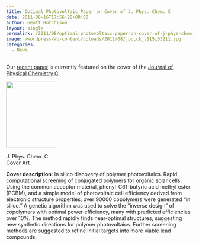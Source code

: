```yaml
---
title: Optimal Photovoltaic Paper on Cover of J. Phys. Chem. C
date: 2011-08-16T17:56:28+00:00
author: Geoff Hutchison
layout: single
permalink: /2011/08/optimal-photovoltaic-paper-on-cover-of-j-phys-chem-c/
image: /wordpress/wp-content/uploads/2011/08/jpccck_v115i03211.jpg
categories:
  - News
---
```

Our [recent paper](http://hutchison.chem.pitt.edu/2011/07/134/ "Optimal Polymer Photovoltaics") is currently featured on the cover of the [Journal of Physical Chemistry C](http://pubs.acs.org/action/showLargeCover?issue=361009976).

<div id="attachment_379" style="width: 145px" class="wp-caption alignright">
  <a href="https://i2.wp.com/pre.hutchison.chem.pitt.edu/wordpress/wp-content/uploads/2011/08/jpccck_v115i03211.jpg"><img aria-describedby="caption-attachment-379" class="size-medium wp-image-379 " title="jpccck_v115i032" src="https://i0.wp.com/pre.hutchison.chem.pitt.edu/wordpress/wp-content/uploads/2011/08/jpccck_v115i03211-225x300.jpg?resize=135%2C180" alt="" width="135" height="180" data-recalc-dims="1" /></a>
  
  <p id="caption-attachment-379" class="wp-caption-text">
    J. Phys. Chem. C Cover Art
  </p>
</div>

<!--more-->

  
**Cover description**: In silico discovery of polymer photovoltaics. Rapid computational screening of conjugated polymers for organic solar cells. Using the common acceptor material, phenyl-C61-butyric acid methyl ester (PCBM), and a simple model of photovoltaic cell efficiency derived from electronic structure properties, over 90000 copolymers were generated &#8220;in silico.&#8221; A genetic algorithm was used to solve the &#8220;inverse design&#8221; of copolymers with optimal power efficiency, many with predicted efficiencies over 10%. The method rapidly finds near-optimal structures, suggesting new synthetic directions for polymer photovoltaics. Further screening methods are suggested to refine initial targets into more viable lead compounds.
